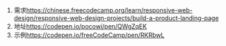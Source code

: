 1. 需求<https://chinese.freecodecamp.org/learn/responsive-web-design/responsive-web-design-projects/build-a-product-landing-page>
2. 地址<https://codepen.io/pocowi/pen/QWgZqEK>
3. 示例<https://codepen.io/freeCodeCamp/pen/RKRbwL>
